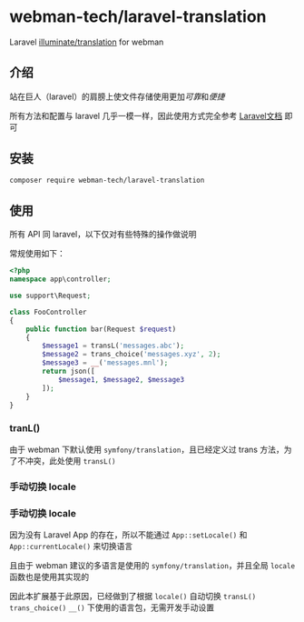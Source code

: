 # webman-tech/laravel-translation

Laravel [illuminate/translation](https://packagist.org/packages/illuminate/translation) for webman

## 介绍

站在巨人（laravel）的肩膀上使文件存储使用更加*可靠*和*便捷*

所有方法和配置与 laravel 几乎一模一样，因此使用方式完全参考 [Laravel文档](http://laravel.p2hp.com/cndocs/8.x/translation) 即可

## 安装

```bash
composer require webman-tech/laravel-translation
```

## 使用

所有 API 同 laravel，以下仅对有些特殊的操作做说明

常规使用如下：

```php
<?php
namespace app\controller;

use support\Request;

class FooController
{
    public function bar(Request $request) 
    {
        $message1 = transL('messages.abc');
        $message2 = trans_choice('messages.xyz', 2);
        $message3 = __('messages.mnl');
        return json([
            $message1, $message2, $message3
        ]);
    }
}
```

### tranL()

由于 webman 下默认使用 `symfony/translation`，且已经定义过 trans 方法，为了不冲突，此处使用 `transL()`

### 手动切换 locale

### 手动切换 locale

因为没有 Laravel App 的存在，所以不能通过 `App::setLocale()` 和 `App::currentLocale()` 来切换语言

且由于 webman 建议的多语言是使用的 `symfony/translation`，并且全局 `locale` 函数也是使用其实现的

因此本扩展基于此原因，已经做到了根据 `locale()` 自动切换 `transL()` `trans_choice()` `__()` 下使用的语言包，无需开发手动设置
